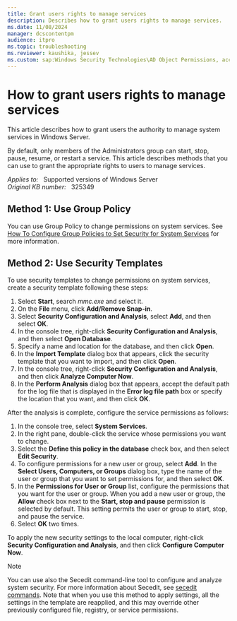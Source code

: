 ```yaml
---
title: Grant users rights to manage services
description: Describes how to grant users rights to manage services.
ms.date: 11/08/2024
manager: dcscontentpm
audience: itpro
ms.topic: troubleshooting
ms.reviewer: kaushika, jessev
ms.custom: sap:Windows Security Technologies\AD Object Permissions, access control, delegation, AdminSDHolder and auditing, csstroubleshoot
---
```

# How to grant users rights to manage services  

This article describes how to grant users the authority to manage system services in Windows Server.

By default, only members of the Administrators group can start, stop, pause, resume, or restart a service. This article describes methods that you can use to grant the appropriate rights to users to manage services.

_Applies to:_ &nbsp; Supported versions of Windows Server  
_Original KB number:_ &nbsp; 325349

## Method 1: Use Group Policy

You can use Group Policy to change permissions on system services. See [How To Configure Group Policies to Set Security for System Services](../group-policy/configure-group-policies-set-security.md) for more information.

## Method 2: Use Security Templates

To use security templates to change permissions on system services, create a security template following these steps:

1. Select **Start**, search *mmc.exe* and select it.
2. On the **File** menu, click **Add/Remove Snap-in**.
3. Select **Security Configuration and Analysis**, select **Add**, and then select **OK**.
4. In the console tree, right-click **Security Configuration and Analysis**, and then select **Open Database**.
5. Specify a name and location for the database, and then click **Open**.
6. In the **Import Template** dialog box that appears, click the security template that you want to import, and then click **Open**.
7. In the console tree, right-click **Security Configuration and Analysis**, and then click **Analyze Computer Now**.
8. In the **Perform Analysis** dialog box that appears, accept the default path for the log file that is displayed in the **Error log file path** box or specify the location that you want, and then click **OK**.

After the analysis is complete, configure the service permissions as follows:

1. In the console tree, select **System Services**.
2. In the right pane, double-click the service whose permissions you want to change.
3. Select the **Define this policy in the database** check box, and then select **Edit Security**.
4. To configure permissions for a new user or group, select **Add**. In the **Select Users, Computers, or Groups** dialog box, type the name of the user or group that you want to set permissions for, and then select **OK**.
5. In the **Permissions for User or Group** list, configure the permissions that you want for the user or group. When you add a new user or group, the **Allow** check box next to the **Start, stop and pause** permission is selected by default. This setting permits the user or group to start, stop, and pause the service.
6. Select **OK** two times.

To apply the new security settings to the local computer, right-click **Security Configuration and Analysis**, and then click **Configure Computer Now**.

>[!NOTE]
> You can use also the Secedit command-line tool to configure and analyze system security. For more information about Secedit, see [secedit commands](/windows-server/administration/windows-commands/secedit). Note that when you use this method to apply settings, all the settings in the template are reapplied, and this may override other previously configured file, registry, or service permissions.
